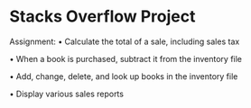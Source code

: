 # Stacks Overflow Project
Assignment:
  • Calculate the total of a sale, including sales tax

  • When a book is purchased, subtract it from the inventory file

  • Add, change, delete, and look up books in the inventory file

  • Display various sales reports
